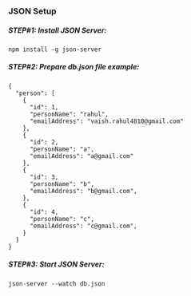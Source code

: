 ### JSON Setup

##### STEP#1: Install JSON Server:
```
npm install -g json-server
```

##### STEP#2: Prepare db.json file example:

```
{
  "person": [
    {
      "id": 1,
      "personName": "rahul",
      "emailAddress": "vaish.rahul4810@gmail.com"
    },
    {
      "id": 2,
      "personName": "a",
      "emailAddress": "a@gmail.com"
    },
    {
      "id": 3,
      "personName": "b",
      "emailAddress": "b@gmail.com",
    },
    {
      "id": 4,
      "personName": "c",
      "emailAddress": "c@gmail.com",
    }
  ]
}
```



##### STEP#3: Start JSON Server:
```
json-server --watch db.json
```
